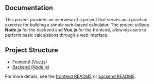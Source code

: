 ## Documentation

This project provides an overview of a project that serves as a practice exercise for building a simple web-based calculator. The project utilizes **Node.js** for the backend and **Vue.js** for the frontend, allowing users to perform basic calculations through a web interface.

## Project Structure

- [Frontend (Vue.js)](./frontend/)
- [Backend (Node.js)](./backend/)

For more details, see the [frontend README](./frontend/README.md) or [backend README](./backend/README.md).